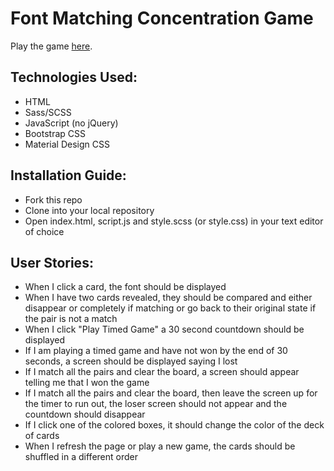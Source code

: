 # Font Matching Concentration Game
Play the game <a href="http://caitlindaitch.github.io/ConcentrationGame/">here</a>.

## Technologies Used:
* HTML
* Sass/SCSS
* JavaScript (no jQuery)
* Bootstrap CSS
* Material Design CSS

## Installation Guide:
* Fork this repo
* Clone into your local repository
* Open index.html, script.js and style.scss (or style.css) in your text editor of choice

## User Stories:
<!--I think your really close on the user stories here but I still think it's missing a more specifics. A user story describes the type of user, what they want and why -->
* When I click a card, the font should be displayed
* When I have two cards revealed, they should be compared and either disappear or completely if matching or go back to their original state if the pair is not a match
* When I click "Play Timed Game" a 30 second countdown should be displayed
* If I am playing a timed game and have not won by the end of 30 seconds, a screen should be displayed saying I lost
* If I match all the pairs and clear the board, a screen should appear telling me that I won the game
* If I match all the pairs and clear the board, then leave the screen up for the timer to run out, the loser screen should not appear and the countdown should disappear
* If I click one of the colored boxes, it should change the color of the deck of cards
* When I refresh the page or play a new game, the cards should be shuffled in a different order
